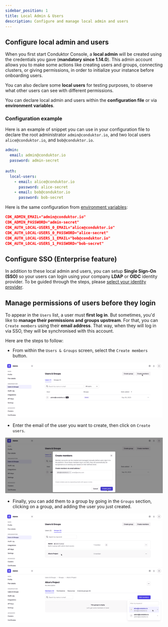 ```yaml
---
sidebar_position: 1
title: Local Admin & Users
description: Configure and manage local admin and users
---
```


## Configure local admin and users

When you first start Conduktor Console, a **local admin** will be created using the credentials you gave (**mandatory since 1.14.0**). This admin account allows you to make some actions like creating users and groups, connecting clusters, or giving permissions, in order to initialize your instance before onboarding users.

You can also declare some **local users** for testing purposes, to observe what other users can see with different permissions.

You can declare local admin and users within the **configuration file** or via **environment variables**.

### Configuration example

Here is an example of snippet you can use in your configuration file to declare the root administrator `admin@conduktor.io`, and two local users `alice@conduktor.io`, and `bob@conduktor.io`.

```yaml title="platform-config.yaml"
admin:
  email: admin@conduktor.io
  password: admin-secret

auth:
  local-users:
    - email: alice@conduktor.io
      password: alice-secret
    - email: bob@conduktor.io
      password: bob-secret
```

Here is the same configuration from [environment variables](/platform/configuration/env-variables/):

```json
CDK_ADMIN_EMAIL="admin@conduktor.io"
CDK_ADMIN_PASSWORD="admin-secret"
CDK_AUTH_LOCAL-USERS_0_EMAIL="alice@conduktor.io"
CDK_AUTH_LOCAL-USERS_0_PASSWORD="alice-secret"
CDK_AUTH_LOCAL-USERS_1_EMAIL="bob@conduktor.io"
CDK_AUTH_LOCAL-USERS_1_PASSWORD="bob-secret"
```

## Configure SSO **(Enterprise feature)**

In addition to these local admin and users, you can setup **Single Sign-On (SSO)** so your users can login using your company **LDAP** or **OIDC** identity provider. To be guided through the steps, please [select your identity provider](/platform/category/configure-sso/).

## Manage permissions of users before they login

To appear in the `Users` list, a user must **first log in**. But sometimes, you'd like to **manage their permissions and groups upstream**. 
For that, you can `Create members` using their **email address**. That way, when they will log in via SSO, they will be synchronised with this account.

Here are the steps to follow:
- From within the `Users & Groups` screen, select the `Create members` button.

![](../assets/admin-create-members-1.png)
- Enter the email of the user you want to create, then click on `Create users`.

![](../assets/admin-create-members-2.png)
- Finally, you can add them to a group by going in the `Groups` section, clicking on a group, and adding the user you just created.

![](../assets/admin-select-group.png)
![](../assets/admin-add-user-to-group.png)
